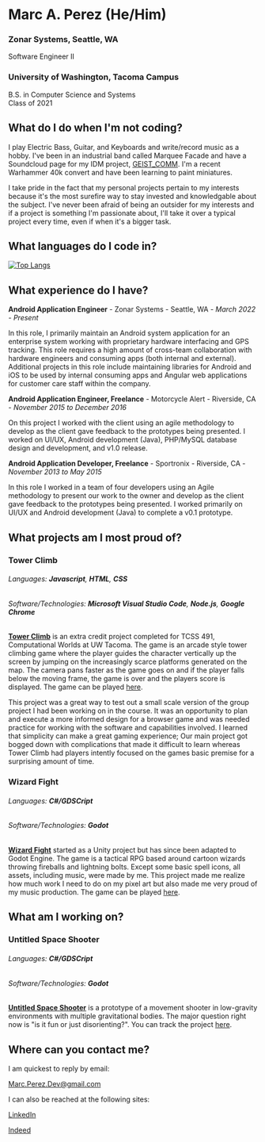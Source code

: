 # Marc A. Perez (He/Him)
### Zonar Systems, Seattle, WA
Software Engineer II
### University of Washington, Tacoma Campus
B.S. in Computer Science and Systems  
Class of 2021

## What do I do when I'm not coding?

I play Electric Bass, Guitar, and Keyboards and write/record music as a hobby. I've been in an industrial band called Marquee Facade and have a Soundcloud page for my IDM project, [GEIST_COMM](https://soundcloud.com/geistcomm). I'm a recent Warhammer 40k convert and have been learning to paint miniatures.

I take pride in the fact that my personal projects pertain to my interests because it's the most surefire way to stay invested and knowledgable about the subject. I've never been afraid of being an outsider for my interests and if a project is something I'm passionate about, I'll take it over a typical project every time, even if when it's a bigger task.

## What languages do I code in?

[![Top Langs](https://github-readme-stats.vercel.app/api/top-langs/?username=mperez68)](https://github.com/anuraghazra/github-readme-stats)

## What experience do I have?

**Android Application Engineer** - Zonar Systems - Seattle, WA - _March 2022 - Present_

In this role, I primarily maintain an Android system application for an enterprise system working with proprietary hardware interfacing and GPS tracking. This role requires a high amount of cross-team collaboration with hardware engineers and consuming apps (both internal and external). Additional projects in this role include maintaining libraries for Android and iOS to be used by internal consuming apps and Angular web applications for customer care staff within the company.

**Android Application Engineer, Freelance** - Motorcycle Alert - Riverside, CA - _November 2015 to December 2016_

On this project I worked with the client using an agile methodology to develop as the client gave feedback to the prototypes being presented. I worked on UI/UX, Android development (Java), PHP/MySQL database design and development, and v1.0 release.

**Android Application Developer, Freelance** - Sportronix - Riverside, CA  - _November 2013 to May 2015_

In this role I worked in a team of four developers using an Agile methodology to present our work to the owner and develop as the client gave feedback to the prototypes being presented. I worked primarily on UI/UX and Android development (Java) to complete a v0.1 prototype.

## What projects am I most proud of?

### Tower Climb

###### Languages: **Javascript**, **HTML**, **CSS**
###### Software/Technologies: **Microsoft Visual Studio Code**, **Node.js**, **Google Chrome**

[**Tower Climb**](https://github.com/mperez68/Tower_climb) is an extra credit project completed for TCSS 491, Computational Worlds at UW Tacoma. The game is an arcade style tower climbing game where the player guides the character vertically up the screen by jumping on the increasingly scarce platforms generated on the map. The camera pans faster as the game goes on and if the player falls below the moving frame, the game is over and the players score is displayed. The game can be played [here](https://mperez68.github.io/Tower_climb/).

This project was a great way to test out a small scale version of the group project I had been working on in the course. It was an opportunity to plan and execute a more informed design for a browser game and was needed practice for working with the software and capabilities involved. I learned that simplicity can make a great gaming experience; Our main project got bogged down with complications that made it difficult to learn whereas Tower Climb had players intently focused on the games basic premise for a surprising amount of time.

### Wizard Fight

###### Languages: **C#/GDSCript**
###### Software/Technologies: **Godot**

[**Wizard Fight**](https://github.com/mperez68/WizardFight) started as a Unity project but has since been adapted to Godot Engine. The game is a tactical RPG based around cartoon wizards throwing fireballs and lightning bolts. Except some basic spell icons, all assets, including music, were made by me. This project made me realize how much work I need to do on my pixel art but also made me very proud of my music production. The game can be played [here](https://github.com/mperez68/WizardFight/blob/5ade6d3eaece5580d9f5c72d65633402cc8d62d8/Wizard%20Fight.zip).

## What am I working on?

### Untitled Space Shooter

###### Languages: **C#/GDSCript**
###### Software/Technologies: **Godot**

[**Untitled Space Shooter**](https://github.com/mperez68/space_shooter) is a prototype of a movement shooter in low-gravity environments with multiple gravitational bodies. The major question right now is "is it fun or just disorienting?". You can track the project [here](https://github.com/users/mperez68/projects/2).

## Where can you contact me?

I am quickest to reply by email:

Marc.Perez.Dev@gmail.com

I can also be reached at the following sites:

[LinkedIn](https://www.linkedin.com/in/mpdev/)

[Indeed](https://my.indeed.com/p/marcp-wuub308)
